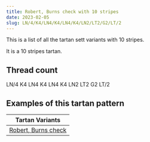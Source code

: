 ```yaml
---
title: Robert, Burns check with 10 stripes
date: 2023-02-05
slug: LN/4/K4/LN4/K4/LN4/K4/LN2/LT2/G2/LT/2
---
```

This is a list of all the tartan sett variants with 10 stripes.

It is a 10 stripes tartan.


## Thread count
LN/4 K4 LN4 K4 LN4 K4 LN2 LT2 G2 LT/2

## Examples of this tartan pattern

| Tartan Variants |
|---------------|
| [Robert, Burns check](/variants/ln/4/k4/ln4/k4/ln4/k4/ln2/lt2/g2/lt/2-g008000-k000000-lne0e0e0-lt806050)||
